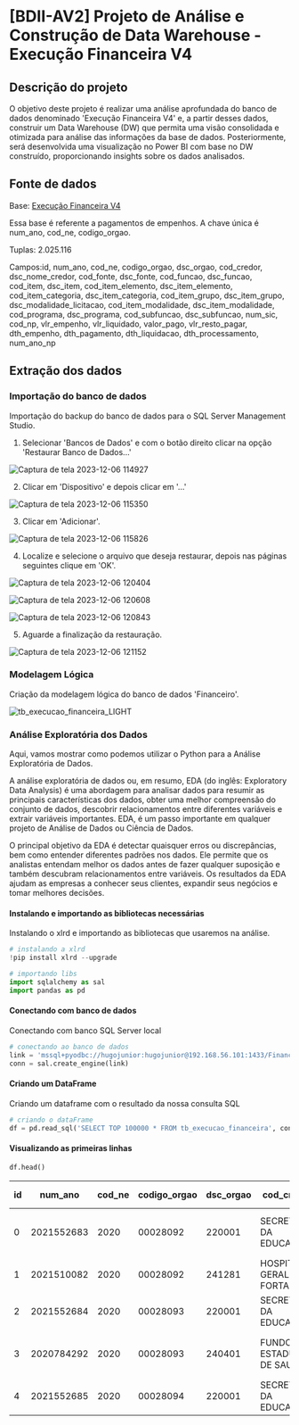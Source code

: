 # [BDII-AV2] Projeto de Análise e Construção de Data Warehouse - Execução Financeira V4

## Descrição do projeto

O objetivo deste projeto é realizar uma análise aprofundada do banco de dados denominado 'Execução Financeira V4' e, a partir desses dados, construir um Data Warehouse (DW) que permita uma visão consolidada e otimizada para análise das informações da base de dados. Posteriormente, será desenvolvida uma visualização no Power BI com base no DW construído, proporcionando insights sobre os dados analisados.

## Fonte de dados

Base: [Execução Financeira V4](https://drive.google.com/file/d/1h-6UtjhyjqG1TqWoiwOzZPCb_qS1n0Bp/view?usp=sharing)

Essa base é referente a pagamentos de empenhos. A chave única é num_ano, cod_ne,
codigo_orgao.

Tuplas: 2.025.116

Campos:id, num_ano, cod_ne, codigo_orgao, dsc_orgao, cod_credor, dsc_nome_credor,
cod_fonte, dsc_fonte, cod_funcao, dsc_funcao, cod_item, dsc_item, cod_item_elemento,
dsc_item_elemento, cod_item_categoria, dsc_item_categoria, cod_item_grupo,
dsc_item_grupo, dsc_modalidade_licitacao, cod_item_modalidade, dsc_item_modalidade,
cod_programa, dsc_programa, cod_subfuncao, dsc_subfuncao, num_sic, cod_np,
vlr_empenho, vlr_liquidado, valor_pago, vlr_resto_pagar, dth_empenho, dth_pagamento,
dth_liquidacao, dth_processamento, num_ano_np

## Extração dos dados

### Importação do banco de dados

Importação do backup do banco de dados para o SQL Server Management Studio.

1. Selecionar 'Bancos de Dados' e com o botão direito clicar na opção 'Restaurar Banco de Dados...'
   
  ![Captura de tela 2023-12-06 114927](https://github.com/charlyane-sa/BDII-AV2/assets/61762801/84567c0f-2187-42ef-b72b-3d0c35640fe5)


2. Clicar em 'Dispositivo' e depois clicar em '...'
   
  ![Captura de tela 2023-12-06 115350](https://github.com/charlyane-sa/BDII-AV2/assets/61762801/2d6e3d93-e995-41fb-91e1-a9c8bd3f93c3)

   
3. Clicar em 'Adicionar'.

  ![Captura de tela 2023-12-06 115826](https://github.com/charlyane-sa/BDII-AV2/assets/61762801/61163d01-ccb8-47f6-9185-94b1a70a2f4b)


4. Localize e selecione o arquivo que deseja restaurar, depois nas páginas seguintes clique em 'OK'.

  ![Captura de tela 2023-12-06 120404](https://github.com/charlyane-sa/BDII-AV2/assets/61762801/3b6a048e-081e-46db-a1d1-beeace5d9020)

  ![Captura de tela 2023-12-06 120608](https://github.com/charlyane-sa/BDII-AV2/assets/61762801/e6c3f67b-7ca6-4524-ae6e-e5217d23423e)

  ![Captura de tela 2023-12-06 120843](https://github.com/charlyane-sa/BDII-AV2/assets/61762801/823c45ed-976e-4cf1-80eb-30892a862bf3)


5. Aguarde a finalização da restauração.

  ![Captura de tela 2023-12-06 121152](https://github.com/charlyane-sa/BDII-AV2/assets/61762801/5973a5bb-7eab-4d75-8924-28595a7b38a5)


### Modelagem Lógica

Criação da modelagem lógica do banco de dados 'Financeiro'.

![tb_execucao_financeira_LIGHT](https://github.com/charlyane-sa/BDII-AV2/assets/61762801/396ecba4-1211-4da9-a5de-2722e1c87e03)


### Análise Exploratória dos Dados

Aqui, vamos mostrar como podemos utilizar o Python para a Análise Exploratória de Dados.

A análise exploratória de dados ou, em resumo, EDA (do inglês: Exploratory Data Analysis) é uma abordagem para analisar dados para resumir as principais características dos dados, obter uma melhor compreensão do conjunto de dados, descobrir relacionamentos entre diferentes variáveis ​​e extrair variáveis ​​importantes. EDA, é um passo importante em qualquer projeto de Análise de Dados ou Ciência de Dados.

O principal objetivo da EDA é detectar quaisquer erros ou discrepâncias, bem como entender diferentes padrões nos dados. Ele permite que os analistas entendam melhor os dados antes de fazer qualquer suposição e também descubram relacionamentos entre variáveis. Os resultados da EDA ajudam as empresas a conhecer seus clientes, expandir seus negócios e tomar melhores decisões.

#### Instalando e importando as bibliotecas necessárias

Instalando o xlrd e importando as bibliotecas que usaremos na análise.

```python
# instalando a xlrd
!pip install xlrd --upgrade
```

```python
# importando libs
import sqlalchemy as sal
import pandas as pd
```

#### Conectando com banco de dados

Conectando com banco SQL Server local

```python
# conectando ao banco de dados
link = 'mssql+pyodbc://hugojunior:hugojunior@192.168.56.101:1433/Financeiro?driver=ODBC Driver 18 for SQL Server&Encrypt=no'
conn = sal.create_engine(link)
```

#### Criando um DataFrame

Criando um dataframe com o resultado da nossa consulta SQL

```python
# criando o dataFrame
df = pd.read_sql('SELECT TOP 100000 * FROM tb_execucao_financeira', conn)
```

#### Visualizando as primeiras linhas

```python
df.head()
```

  |id|num_ano|cod_ne|codigo_orgao|dsc_orgao|cod_credor|dsc_nome_credor|cod_fonte|dsc_fonte|cod_funcao|	...|cod_np|vlr_empenho|vlr_liquidado|valor pago|	vlr_resto_pagar|	dth_empenho|dth_pagamento|dth_liquidacao|dth_processamento|	num_ano_np|
  | ------------- | ------------- |------------- | ------------- |------------- | ------------- |------------- | ------------- |------------- | ------------- |------------- | ------------- |------------- | ------------- |------------- | ------------- |------------- | ------------- |------------- | ------------- |------------- |
0|2021552683|2020|00028092|220001|SECRETARIA DA EDUCACAO|00805489|COOP.AGROPECUARIA E DE SERV.N.S.APARECIDA COOP...|73|TRANSFERÊNCIAS DIRETAS DO FNDE|	12|...|2022OB011158|41770.60|None|0.0|2254.90|2020-10-23|2022-03-02|None|2022-10-27|2022
1|2021510082|2020|00028092|241281|HOSPITAL GERAL DE FORTALEZA|00827904|JB FARMA COMERCIO DE MEDICAMENTOS E REPRESENTA...|91|RECURSOS PROVENIENTES DO SUS|10|...|00006273|233.92|None|0.0|233.92|2020-07-29|2021-03-03|	None|	2022-10-27|2021
2|2021552684|2020|00028093|220001|SECRETARIA DA EDUCACAO|00826182|WORLD SOLUCOES TECNOLOGICAS E SERVICOS EIRELI|00|RECURSOS ORDINÁRIOS|12|...|00059685|2520.00|None|0.0|2520.00|2020-10-23|2021-09-06|	None|	2022-10-27|2021
3|2020784292|2020|00028093|240401|FUNDO ESTADUAL DE SAUDE|00010200|INSTITUTO NACIONAL DO SEGURO SOCIAL|86|CONVÊNIOS COM ÓRGÃOS MUNICIPAIS - ADMINISTRAÇÃ...|10|...|00047943|2373.00|None|2373.0|0.00|2020-07-29|2020-08-06|None|2022-10-27|2020
4|2021552685|2020|00028094|220001|SECRETARIA DA EDUCACAO|0881449|DAMIÃO HONORIO DE LIMA JUNIOR 03348195390|00|RECURSOS ORDINÁRIOS|12 |...|00086965|695.94|None|0.0|347.97|2020-10-23|2021-11-17|None|2022-10-27|2021


